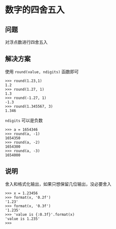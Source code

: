 # 数字的四舍五入

## 问题

对浮点数进行四舍五入

## 解决方案

使用 `round(value, ndigits)` 函数即可

```
>>> round(1.23,1)
1.2
>>> round(1.27, 1)
1.3
>>> round(-1.27, 1)
-1.3
>>> round(1.345567, 3)
1.346
```

`ndigits` 可以是负数

```
>>> a = 1654346
>>> round(a, -1)
1654350
>>> round(a, -2)
1654300
>>> round(a, -3)
1654000
```

## 说明

舍入和格式化输出，如果只想保留几位输出，没必要舍入

```
>>> x = 1.23456
>>> format(x, '0.2f')
'1.23'
>>> format(x, '0.3f')
'1.235'
>>> 'value is {:0.3f}'.format(x)
'value is 1.235'
>>>
```
